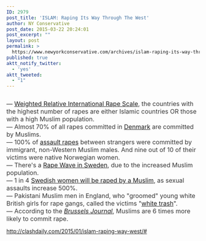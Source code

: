 ```yaml
---
ID: 2979
post_title: 'ISLAM: Raping Its Way Through The West'
author: NY Conservative
post_date: 2015-03-22 20:24:01
post_excerpt: ""
layout: post
permalink: >
  https://www.newyorkconservative.com/archives/islam-raping-its-way-through-the-west/
published: true
aktt_notify_twitter:
  - 'yes'
aktt_tweeted:
  - "1"
---
```

<p><img src="http://www.newyorkconservative.com/wp-content/uploads/2015/03/032315_0023_ISLAMRaping1.jpg" alt=""/>
	</p><p><span style="color:#363636; font-size:12pt">— <a href="http://mapsontheweb.zoom-maps.com/post/102272648204/weighted-relative-international-rape-scale-2011">Weighted Relative International Rape Scale</a>, the countries with the highest number of rapes are either Islamic countries OR those with a high Muslim population.<br/>— Almost 70% of all rapes committed in <a href="http://www.eutimes.net/2008/04/scandinavian-countries-face-increasing-numbers-of-rape/">Denmark</a> are committed by Muslims.<br/>— 100% of <a href="http://www.barenakedislam.com/2011/08/18/norway-muslim-immigration-dangerous-for-all-women/">assault rapes</a> between strangers were committed by immigrant, non-Western Muslim males. And nine out of 10 of their victims were native Norwegian women.<br/>— There's a <a href="http://www.eutimes.net/2008/04/scandinavian-countries-face-increasing-numbers-of-rape/">Rape Wave in Sweden</a>, due to the increased Muslim population.<br/>— 1 in 4 <a href="http://www.frontpagemag.com/2013/dgreenfield/1-in-4-swedish-women-will-be-raped-as-sexual-assaults-increase-500/">Swedish women will be raped by a Muslim</a>, as sexual assaults increase 500%.<br/>— Pakistani Muslim men in England, who "groomed" young white British girls for rape gangs, called the victims "<a href="http://muslimrapewave.wordpress.com/2014/02/15/english-schoolgirls-groomed-by-pakistanis-and-called-white-trash-bbc-covers-it-up/">white trash</a>".<br/>— According to the <a href="http://www.brusselsjournal.com/node/1937"><em>Brussels Journal</em></a>, Muslims are 6 times more likely to commit rape.
</span></p><p><a href="http://clashdaily.com/2015/01/islam-raping-way-west/#">http://clashdaily.com/2015/01/islam-raping-way-west/#</a>
	</p>